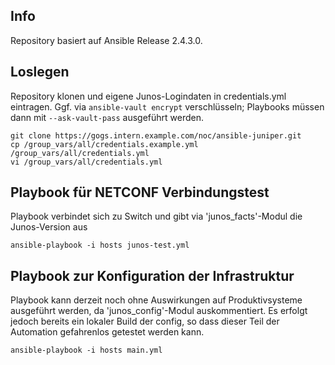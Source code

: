 ## Info

Repository basiert auf Ansible Release 2.4.3.0.


## Loslegen

Repository klonen und eigene Junos-Logindaten in credentials.yml eintragen. 
Ggf. via `ansible-vault encrypt` verschlüsseln; Playbooks müssen dann mit `--ask-vault-pass` ausgeführt werden.

    git clone https://gogs.intern.example.com/noc/ansible-juniper.git
    cp /group_vars/all/credentials.example.yml /group_vars/all/credentials.yml
    vi /group_vars/all/credentials.yml


## Playbook für NETCONF Verbindungstest

Playbook verbindet sich zu Switch und gibt via 'junos_facts'-Modul die Junos-Version aus

    ansible-playbook -i hosts junos-test.yml


## Playbook zur Konfiguration der Infrastruktur

Playbook kann derzeit noch ohne Auswirkungen auf Produktivsysteme ausgeführt werden, da 'junos_config'-Modul auskommentiert. Es erfolgt jedoch bereits ein lokaler Build der config, so dass dieser Teil der Automation gefahrenlos getestet werden kann.

    ansible-playbook -i hosts main.yml


